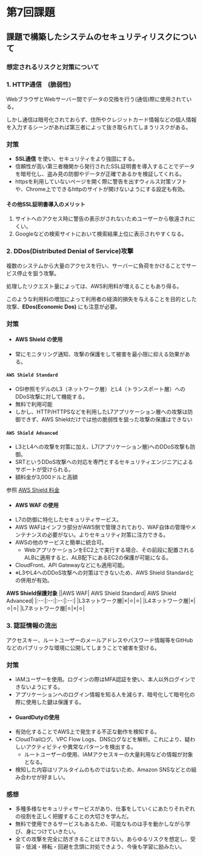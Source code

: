 # 第7回課題

## 課題で構築したシステムのセキュリティリスクについて

### 想定されるリスクと対策について

### 1. HTTP通信　(脆弱性)
WebブラウザとWebサーバー間でデータの交換を行う(通信)際に使用されている。

しかし通信は暗号化されておらず、住所やクレジットカード情報などの個人情報を入力するシーンがあれば第三者によって抜き取られてしまうリスクがある。

### __対策__

* __SSL通信__ を使い、セキュリティをより強固にする。
* 信頼性が高い第三者機関から発行されたSSL証明書を導入することでデータを暗号化し、盗み見の防御やデータが正確であるかを検証してくれる。
* httpsを利用していないページを開く際に警告を出すウィルス対策ソフトや、Chrome上でできるhttpのサイトが開けないようにする設定も有効。

#### __その他SSL証明書導入のメリット__

1. サイトへのアクセス時に警告の表示がされないためユーザーから敬遠されにくい。
2. Googleなどの検索サイトにおいて検索結果上位に表示されやすくなる。

### 2. DDos(Distributed Denial of Service)攻撃

複数のシステムから大量のアクセスを行い、サーバーに負荷をかけることでサービス停止を狙う攻撃。

処理したリクエスト量によっては、AWS利用料が増えることもあり得る。

このような利用料の増加によって利用者の経済的損失を与えることを目的とした攻撃、__EDos(Economic Dos)__ にも注意が必要。

### __対策__
* #### __AWS Shield__ の使用

* 常にモニタリング通知、攻撃の保護をして被害を最小限に抑える効果がある。

#### `AWS Shield Standard` 
	 
* OSI参照モデルのL3（ネットワーク層）とL4（トランスポート層）へのDDoS攻撃に対して機能する。
* 無料で利用可能
* しかし、HTTP/HTTPSなどを利用したL7アプリケーション層への攻撃は防御できず、AWS Shieldだけでは他の脆弱性を狙った攻撃の保護はできない

#### `AWS Shield Advanced`

* L3とL4への攻撃を対策に加え、L7(アプリケーション層)へのDDoS攻撃も防御。
* SRTというDDoS攻撃への対応を専門とするセキュリティエンジニアによるサポートが受けられる。
* 額料金が3,000ドルと高額

 参照 [AWS Shield 料金](https://aws.amazon.com/jp/shield/pricing/)

* #### __AWS WAF__ の使用
* L7の防御に特化したセキュリティサービス。
* AWS WAFはインフラ部分がAWS側で管理されており、WAF自体の管理やメンテナンスの必要がない。よりセキュリティ対策に注力できる。
* AWSの他のサービスと簡単に統合可。
    * WebアプリケーションをEC2上で実行する場合、その前段に配置されるALBに適用すると、ALB配下にあるEC2の保護が可能になる。
* CloudFront、API Gatewayなどにも適用可能。 
* ※L3やL4へのDDoS攻撃への対策はできないため、AWS Shield Standardとの併用が有効。


__AWS Shield保護対象__
||AWS WAF| AWS Shield Standard| AWS Shield Advanced|
|:--:|:--:|:--:|:--:|
|L3ネットワーク層|×|⚪︎|⚪︎|
|L4ネットワーク層|×|⚪︎|⚪︎|
|L7ネットワーク層|⚪︎|×|⚪︎|

### 3. 認証情報の流出
アクセスキー、ルートユーザーのメールアドレスやパスワード情報等をGitHubなどのパブリックな環境に公開してしまうことで被害を受ける。

### __対策__ 
* IAMユーザーを使用。ログインの際はMFA認証を使い、本人以外ログインできないようにする。
* アプリケーションへのログイン情報を知る人を減らす、暗号化して暗号化の際に使用した鍵は保護する。
* #### GuardDutyの使用
* 有効化することでAWS上で発生する不正な動作を検知する。
* CloudTrailログ、VPC Flow Logs、DNSログなどを解析。これにより、疑わしいアクティビティや異常なパターンを検出する。
    * ルートユーザーの使用、IAMアクセスキーの大量利用などの情報が対象となる。
* 検知した内容はリアルタイムのものではないため、Amazon SNSなどとの組み合わせが好ましい。

### 感想
* 多種多様なセキュリティサービスがあり、仕事をしていくにあたりそれぞれの役割を正しく把握することの大切さを学んだ。
* 無料で使用できるサービスもあるため、可能なものは手を動かしながら学び、身につけていきたい。
* 全ての攻撃を完全に防ぎきることはできない。あらゆるリスクを想定し、受容・低減・移転・回避を念頭に対処できよう、今後も学習に励みたい。